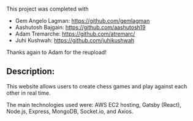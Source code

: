This project was completed with 

- Gem Angelo Lagman: https://github.com/gemlagman
- Aashutosh Bajgain: https://github.com/aashutosh19
- Adam Tremarche: https://github.com/atremarc/
- Juhi Kushwah: https://github.com/juhikushwah

Thanks again to Adam for the reupload! 

## Description:

This website allows users to create chess games and play against each other in real time.

The main technologies used were: AWS EC2 hosting, Gatsby (React), Node.js, Express, MongoDB, Socket.io, and Axios.
